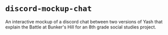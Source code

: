 # `discord-mockup-chat`

An interactive mockup of a discord chat between two versions of Yash that explain the Battle at Bunker's Hill for an 8th grade social studies project.
